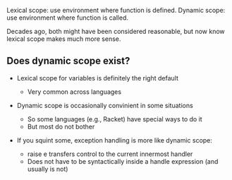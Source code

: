 Lexical scope: use environment where function is defined.
Dynamic scope: use environment where function is called.

Decades ago, both might have been considered reasonable, but now know lexical scope makes much more sense.

## Does dynamic scope exist?

- Lexical scope for variables is definitely the right default
    - Very common across languages

- Dynamic scope is occasionally convinient in some situations
    - So some languages (e.g., Racket) have special ways to do it
    - But most do not bother

- If you squint some, exception handling is more like dynamic scope:
    - raise e transfers control to the current innermost handler
    - Does not have to be syntactically inside a handle expression (and usually is not)
